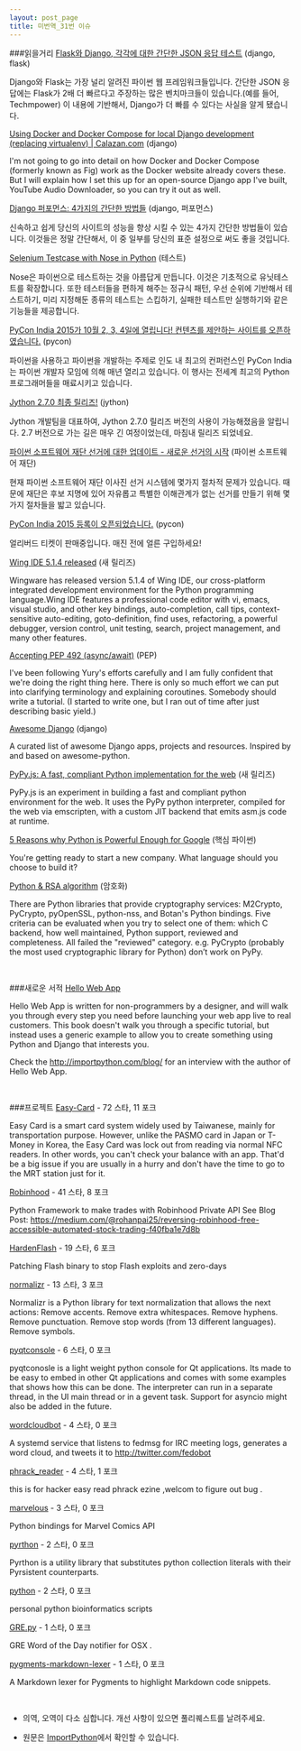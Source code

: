 ```yaml
---
layout: post_page
title: 미번역_31번 이슈
---
```


###읽을거리
<a href="http://kracekumar.com/post/117948332935" target="_blank">Flask와 Django, 각각에 대한 간단한 JSON 응답 테스트</a> (django, flask)

Django와 Flask는 가장 널리 알려진 파이썬 웹 프레임워크들입니다. 간단한 JSON 응답에는 Flask가 2배 더 빠르다고 주장하는 많은 벤치마크들이 있습니다.(예를 들어, Techmpower)
이 내용에 기반해서, Django가 더 빠를 수 있다는 사실을 알게 됐습니다.

<a href="https://www.calazan.com/using-docker-and-docker-compose-for-local-django-development-replacing-virtualenv/#.VULF_bAmduE.reddit" target="_blank">Using Docker and Docker Compose for local Django development (replacing virtualenv) | Calazan.com</a> (django)

I'm not going to go into detail on how Docker and Docker Compose (formerly known as Fig) work as the Docker website already covers these. But I will explain how I set this up for an open-source Django app I've built, YouTube Audio Downloader, so you can try it out as well.

<a href="http://revsys.com/blog/2015/may/06/django-performance-simple-things/" target="_blank">Django 퍼포먼스: 4가지의 간단한 방법들</a> (django, 퍼포먼스)

신속하고 쉽게 당신의 사이트의 성능을 향상 시킬 수 있는 4가지 간단한 방법들이 있습니다. 이것들은 정말 간단해서, 이 중 일부를 당신의 표준 설정으로 써도 좋을 것입니다.

<a href="http://scrolltest.com/selenium-testcase-with-nose-in-python/" target="_blank">Selenium Testcase with Nose in Python</a> (테스트)

Nose은 파이썬으로 테스트하는 것을 아름답게 만듭니다. 이것은 기초적으로 유닛테스트를 확장합니다. 또한 테스터들을 편하게 해주는 정규식 패턴, 우선 순위에 기반해서 테스트하기, 미리 지정해둔 종류의 테스트는 스킵하기, 실패한 테스트만 실행하기와 같은 기능들을 제공합니다.

<a href="https://in.pycon.org/cfp/pycon-india-2015/proposals/" target="_blank">PyCon India 2015가 10월 2, 3, 4일에 열립니다! 컨텐츠를 제안하는 사이트를 오픈하였습니다.</a> (pycon)

파이썬을 사용하고 파이썬을 개발하는 주제로 인도 내 최고의 컨퍼런스인 PyCon India는 파이썬 개발자 모임에 의해 매년 열리고 있습니다. 이 행사는 전세계 최고의 Python 프로그래머들을 매료시키고 있습니다.

<a href="http://fwierzbicki.blogspot.com/2015/05/jython-270-final-released.html" target="_blank">Jython 2.7.0 최종 릴리즈!</a> (jython)

Jython 개발팀을 대표하여, Jython 2.7.0 릴리즈 버전의 사용이 가능해졌음을 알립니다. 2.7 버전으로 가는 길은 매우 긴 여정이었는데, 마침내 릴리즈 되었네요.

<a href="http://pycon.blogspot.com/2015/05/update-on-psf-elections-new-election.html" target="_blank">파이썬 소프트웨어 재단 선거에 대한 업데이트 - 새로운 선거의 시작</a> (파이썬 소프트웨어 재단)

현재 파이썬 소프트웨어 재단 이사진 선거 시스템에 몇가지 절차적 문제가 있습니다. 때문에 재단은 후보 지명에 있어 자유롭고 특별한 이해관계가 없는 선거를 만들기 위해 몇가지 절차들을 밟고 있습니다.

<a href="https://in.explara.com/e/pycon-india-2015" target="_blank">PyCon India 2015 등록이 오픈되었습니다.</a> (pycon)

얼리버드 티켓이 판매중입니다. 매진 전에 얼른 구입하세요!

<a href="http://wingware.blogspot.com/2015/05/wing-ide-514-released.html" target="_blank">Wing IDE 5.1.4 released</a> (새 릴리즈)

Wingware has released version 5.1.4 of Wing IDE, our cross-platform integrated development environment for the Python programming language.Wing IDE features a professional code editor with vi, emacs, visual studio, and other key bindings, auto-completion, call tips, context-sensitive auto-editing, goto-definition, find uses, refactoring, a powerful debugger, version control, unit testing, search, project management, and many other features.

<a href="https://mail.python.org/pipermail/python-dev/2015-May/139844.html" target="_blank">Accepting PEP 492 (async/await)</a> (PEP)

I've been following Yury's efforts carefully and I am fully confident that we're doing the right thing here. There is only so much effort we can put into clarifying terminology and explaining coroutines. Somebody should write a tutorial. (I started to write one, but I ran out of time after just describing basic yield.)

<a href="http://awesome-django.com/" target="_blank">Awesome Django</a> (django)

A curated list of awesome Django apps, projects and resources. Inspired by and based on awesome-python.

<a href="http://www.reddit.com/r/Python/comments/351e8b/pypyjs_a_fast_compliant_python_implementation_for/" target="_blank">PyPy.js: A fast, compliant Python implementation for the web</a> (새 릴리즈)

PyPy.js is an experiment in building a fast and compliant python environment for the web.
It uses the PyPy python interpreter, compiled for the web via emscripten, with a custom JIT backend that emits asm.js code at runtime.

<a href="http://www.reddit.com/r/Python/comments/355tph/5_reasons_why_python_is_powerful_enough_for_google/" target="_blank">5 Reasons why Python is Powerful Enough for Google</a> (핵심 파이썬)

You're getting ready to start a new company. What language should you choose to build it?

<a href="http://blog.brainattica.com/rsa-with-cryptography-python-library/" target="_blank">Python & RSA algorithm</a> (암호화)

There are Python libraries that provide cryptography services: M2Crypto, PyCrypto, pyOpenSSL, python-nss, and Botan's Python bindings. Five criteria can be evaluated when you try to select one of them: which C backend, how well maintained, Python support, reviewed and completeness. All failed the "reviewed" category. e.g. PyCrypto (probably the most used cryptographic library for Python) don’t work on PyPy.

<br />

###새로운 서적
<a href="http://hellowebapp.com/" target="_blank">Hello Web App</a>

Hello Web App is written for non-programmers by a designer, and will walk you through every step you need before launching your web app live to real customers. This book doesn't walk you through a specific tutorial, but instead uses a generic example to allow you to create something using Python and Django that interests you. 

Check the http://importpython.com/blog/ for an interview with the author of Hello Web App.

<br />

###프로젝트
<a href="https://github.com/x43x61x69/Easy-Card" target="_blank">Easy-Card</a> - 72 스타, 11 포크

Easy Card is a smart card system widely used by Taiwanese, mainly for transportation purpose. However, unlike the PASMO card in Japan or T-Money in Korea, the Easy Card was lock out from reading via normal NFC readers. In other words, you can't check your balance with an app. That'd be a big issue if you are usually in a hurry and don't have the time to go to the MRT station just for it.

<a href="https://github.com/rohanpai/Robinhood" target="_blank">Robinhood</a> - 41 스타, 8 포크

Python Framework to make trades with Robinhood Private API See Blog Post: https://medium.com/@rohanpai25/reversing-robinhood-free-accessible-automated-stock-trading-f40fba1e7d8b

<a href="https://github.com/HaifeiLi/HardenFlash" target="_blank">HardenFlash</a> - 19 스타, 6 포크

Patching Flash binary to stop Flash exploits and zero-days

<a href="https://github.com/davidmogar/normalizr" target="_blank">normalizr</a> - 13 스타, 3 포크

Normalizr is a Python library for text normalization that allows the next actions: Remove accents. Remove extra whitespaces. Remove hyphens. Remove punctuation. Remove stop words (from 13 different languages). Remove symbols.

<a href="https://github.com/marcus-oscarsson/pyqtconsole" target="_blank">pyqtconsole</a> - 6 스타, 0 포크

pyqtconosle is a light weight python console for Qt applications. Its made to be easy to embed in other Qt applications and comes with some examples that shows how this can be done. The interpreter can run in a separate thread, in the UI main thread or in a gevent task. Support for asyncio might also be added in the future.

<a href="https://github.com/decause/wordcloudbot" target="_blank">wordcloudbot</a> - 4 스타, 0 포크

A systemd service that listens to fedmsg for IRC meeting logs, generates a word cloud, and tweets it to http://twitter.com/fedobot

<a href="https://github.com/Qingluan/phrack_reader" target="_blank">phrack_reader</a> - 4 스타, 1 포크

this is for hacker easy read phrack ezine ,welcom to figure out bug .

<a href="https://github.com/dcloud/marvelous" target="_blank">marvelous</a> - 3 스타, 0 포크

Python bindings for Marvel Comics API

<a href="https://github.com/tobgu/pyrthon" target="_blank">pyrthon</a> - 2 스타, 0 포크

Pyrthon is a utility library that substitutes python collection literals with their Pyrsistent counterparts.

<a href="https://github.com/mfrance0916/python" target="_blank">python</a> - 2 스타, 0 포크

personal python bioinformatics scripts

<a href="https://github.com/saru95/GRE.py" target="_blank">GRE.py</a> - 1 스타, 0 포크

GRE Word of the Day notifier for OSX .

<a href="https://github.com/jhermann/pygments-markdown-lexer" target="_blank">pygments-markdown-lexer</a> - 1 스타, 0 포크

A Markdown lexer for Pygments to highlight Markdown code snippets.

<br />

* 의역, 오역이 다소 심합니다. 개선 사항이 있으면 풀리퀘스트를 날려주세요.

* 원문은 <a href="http://importpython.com/newletter/no/31" target="_blank">ImportPython</a>에서 확인할 수 있습니다.